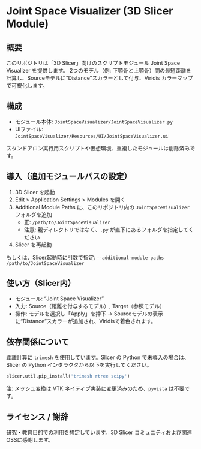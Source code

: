 # Joint Space Visualizer (3D Slicer Module)

## 概要

このリポジトリは「3D Slicer」向けのスクリプトモジュール Joint Space Visualizer を提供します。
2つのモデル（例: 下顎骨と上顎骨）間の最短距離を計算し、Sourceモデルに“Distance”スカラーとして付与、Viridis カラーマップで可視化します。

## 構成

- モジュール本体: `JointSpaceVisualizer/JointSpaceVisualizer.py`
- UIファイル: `JointSpaceVisualizer/Resources/UI/JointSpaceVisualizer.ui`

スタンドアロン実行用スクリプトや仮想環境、重複したモジュールは削除済みです。

## 導入（追加モジュールパスの設定）

1. 3D Slicer を起動
2. Edit > Application Settings > Modules を開く
3. Additional Module Paths に、このリポジトリ内の `JointSpaceVisualizer` フォルダを追加
   - 正: `/path/to/JointSpaceVisualizer`
   - 注意: 親ディレクトリではなく、`.py` が直下にあるフォルダを指定してください
4. Slicer を再起動

もしくは、Slicer起動時に引数で指定: `--additional-module-paths /path/to/JointSpaceVisualizer`

## 使い方（Slicer内）

- モジュール: “Joint Space Visualizer”
- 入力: Source（距離を付与するモデル）, Target（参照モデル）
- 操作: モデルを選択し「Apply」を押下 → Sourceモデルの表示に“Distance”スカラーが追加され、Viridisで着色されます。

## 依存関係について

距離計算に `trimesh` を使用しています。Slicer の Python で未導入の場合は、Slicer の Python インタラクタから以下を実行してください。

```python
slicer.util.pip_install('trimesh rtree scipy')
```

注: メッシュ変換は VTK ネイティブ実装に変更済みのため、`pyvista` は不要です。

## ライセンス / 謝辞

研究・教育目的での利用を想定しています。3D Slicer コミュニティおよび関連OSSに感謝します。

